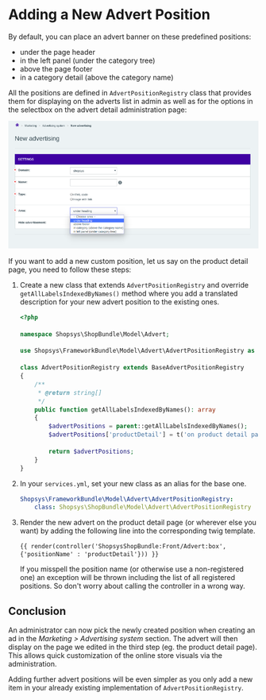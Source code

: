 # Adding a New Advert Position

By default, you can place an advert banner on these predefined positions:
- under the page header
- in the left panel (under the category tree)
- above the page footer
- in a category detail (above the category name)

All the positions are defined in `AdvertPositionRegistry` class that provides them for displaying on the adverts list in admin as well as for the options in the selectbox on the advert detail administration page:

![Advert detail in administration](img/new-advert-screen.png)

If you want to add a new custom position, let us say on the product detail page, you need to follow these steps:

1. Create a new class that extends `AdvertPositionRegistry` and override `getAllLabelsIndexedByNames()` method where you add a translated description for your new advert position to the existing ones.
    ```php
    <?php
    
    namespace Shopsys\ShopBundle\Model\Advert;
    
    use Shopsys\FrameworkBundle\Model\Advert\AdvertPositionRegistry as BaseAdvertPositionRegistry;
    
    class AdvertPositionRegistry extends BaseAdvertPositionRegistry
    {
        /**
         * @return string[]
         */
        public function getAllLabelsIndexedByNames(): array
        {
            $advertPositions = parent::getAllLabelsIndexedByNames();
            $advertPositions['productDetail'] = t('on product detail page');
            
            return $advertPositions;
        }
    }
    ```

2. In your `services.yml`, set your new class as an alias for the base one.
    ```yaml
    Shopsys\FrameworkBundle\Model\Advert\AdvertPositionRegistry: 
        class: Shopsys\ShopBundle\Model\Advert\AdvertPositionRegistry
    ```

3. Render the new advert on the product detail page (or wherever else you want) by adding the following line into the corresponding twig template.
    ```twig
    {{ render(controller('ShopsysShopBundle:Front/Advert:box',{'positionName' : 'productDetail'})) }}
    ```
    If you misspell the position name (or otherwise use a non-registered one) an exception will be thrown including the list of all registered positions.
    So don't worry about calling the controller in a wrong way.

## Conclusion

An administrator can now pick the newly created position when creating an ad in the *Marketing > Advertising system* section.
The advert will then display on the page we edited in the third step (eg. the product detail page).
This allows quick customization of the online store visuals via the administration.

Adding further advert positions will be even simpler as you only add a new item in your already existing implementation of `AdvertPositionRegistry`.
